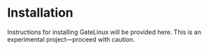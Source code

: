 # Installation

Instructions for installing GateLinux will be provided here. This is an experimental project—proceed with caution.
